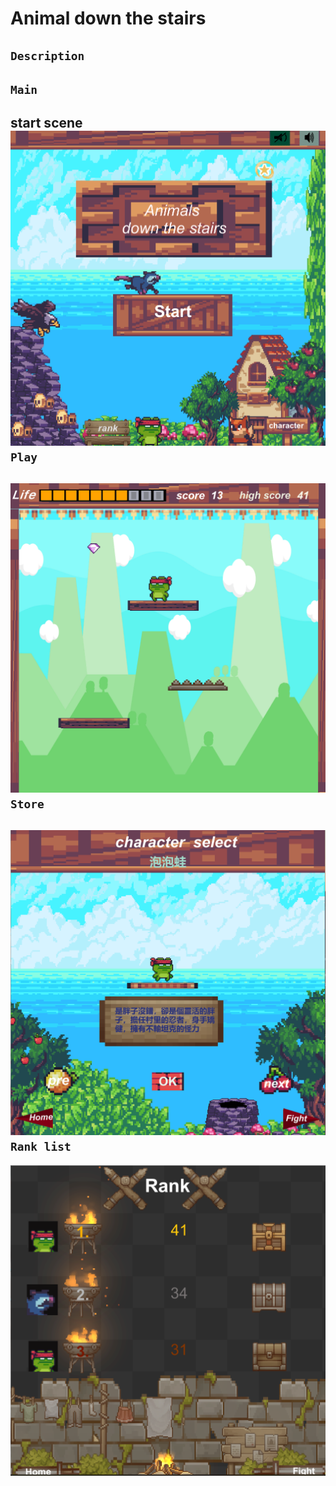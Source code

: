# Animal down the stairs
`Description`
---
`Main`
---
start scene
![image](start.png)
`Play`
---
![image](character_move.png)
`Store`
---
![image](store.png)
`Rank list`
---
![image](rank.png)
